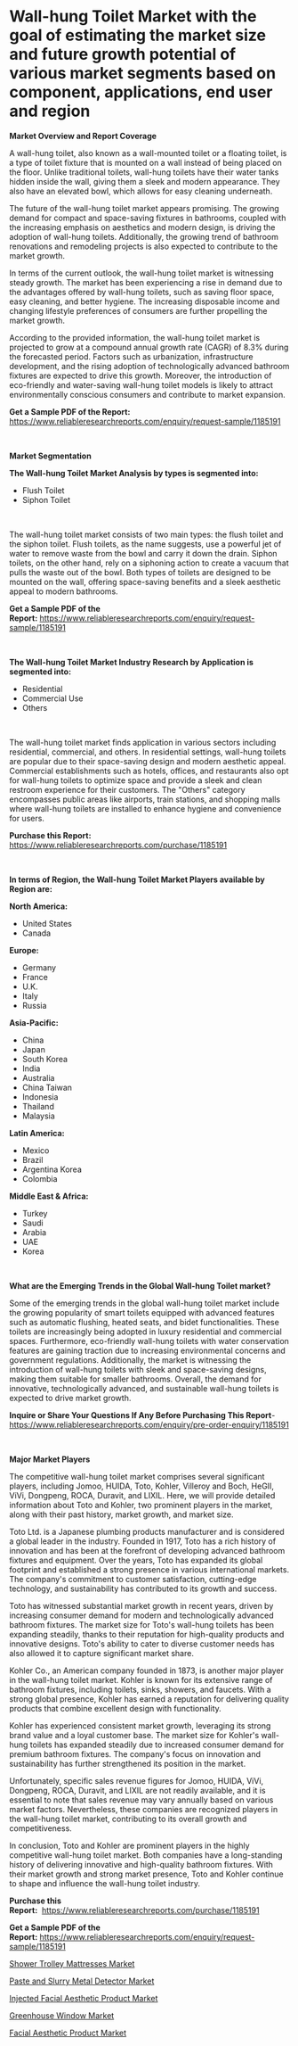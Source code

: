 <p><h1>Wall-hung Toilet Market with the goal of estimating the market size and future growth potential of various market segments based on component, applications, end user and region</h1></p><p><strong>Market Overview and Report Coverage</strong></p>
<p><p>A wall-hung toilet, also known as a wall-mounted toilet or a floating toilet, is a type of toilet fixture that is mounted on a wall instead of being placed on the floor. Unlike traditional toilets, wall-hung toilets have their water tanks hidden inside the wall, giving them a sleek and modern appearance. They also have an elevated bowl, which allows for easy cleaning underneath.</p><p>The future of the wall-hung toilet market appears promising. The growing demand for compact and space-saving fixtures in bathrooms, coupled with the increasing emphasis on aesthetics and modern design, is driving the adoption of wall-hung toilets. Additionally, the growing trend of bathroom renovations and remodeling projects is also expected to contribute to the market growth.</p><p>In terms of the current outlook, the wall-hung toilet market is witnessing steady growth. The market has been experiencing a rise in demand due to the advantages offered by wall-hung toilets, such as saving floor space, easy cleaning, and better hygiene. The increasing disposable income and changing lifestyle preferences of consumers are further propelling the market growth.</p><p>According to the provided information, the wall-hung toilet market is projected to grow at a compound annual growth rate (CAGR) of 8.3% during the forecasted period. Factors such as urbanization, infrastructure development, and the rising adoption of technologically advanced bathroom fixtures are expected to drive this growth. Moreover, the introduction of eco-friendly and water-saving wall-hung toilet models is likely to attract environmentally conscious consumers and contribute to market expansion.</p></p>
<p><strong>Get a Sample PDF of the Report:</strong> <a href="https://www.reliableresearchreports.com/enquiry/request-sample/1185191">https://www.reliableresearchreports.com/enquiry/request-sample/1185191</a></p>
<p>&nbsp;</p>
<p><strong>Market Segmentation</strong></p>
<p><strong>The Wall-hung Toilet Market Analysis by types is segmented into:</strong></p>
<p><ul><li>Flush Toilet</li><li>Siphon Toilet</li></ul></p>
<p>&nbsp;</p>
<p><p>The wall-hung toilet market consists of two main types: the flush toilet and the siphon toilet. Flush toilets, as the name suggests, use a powerful jet of water to remove waste from the bowl and carry it down the drain. Siphon toilets, on the other hand, rely on a siphoning action to create a vacuum that pulls the waste out of the bowl. Both types of toilets are designed to be mounted on the wall, offering space-saving benefits and a sleek aesthetic appeal to modern bathrooms.</p></p>
<p><strong>Get a Sample PDF of the Report:</strong>&nbsp;<a href="https://www.reliableresearchreports.com/enquiry/request-sample/1185191">https://www.reliableresearchreports.com/enquiry/request-sample/1185191</a></p>
<p>&nbsp;</p>
<p><strong>The Wall-hung Toilet Market Industry Research by Application is segmented into:</strong></p>
<p><ul><li>Residential</li><li>Commercial Use</li><li>Others</li></ul></p>
<p>&nbsp;</p>
<p><p>The wall-hung toilet market finds application in various sectors including residential, commercial, and others. In residential settings, wall-hung toilets are popular due to their space-saving design and modern aesthetic appeal. Commercial establishments such as hotels, offices, and restaurants also opt for wall-hung toilets to optimize space and provide a sleek and clean restroom experience for their customers. The "Others" category encompasses public areas like airports, train stations, and shopping malls where wall-hung toilets are installed to enhance hygiene and convenience for users.</p></p>
<p><strong>Purchase this Report:</strong>&nbsp; <a href="https://www.reliableresearchreports.com/purchase/1185191">https://www.reliableresearchreports.com/purchase/1185191</a></p>
<p>&nbsp;</p>
<p><strong>In terms of Region, the Wall-hung Toilet Market Players available by Region are:</strong></p>
<p>
    <p> <strong> North America: </strong>
        <ul>
            <li>United States</li>
            <li>Canada</li>
        </ul>
        </p> 
    <p> <strong> Europe: </strong>
        <ul>
            <li>Germany</li>
            <li>France</li>
            <li>U.K.</li>
            <li>Italy</li>
            <li>Russia</li>
        </ul>
        </p> 
    <p> <strong> Asia-Pacific: </strong>
        <ul>
            <li>China</li>
            <li>Japan</li>
            <li>South Korea</li>
            <li>India</li>
            <li>Australia</li>
            <li>China Taiwan</li>
            <li>Indonesia</li>
            <li>Thailand</li>
            <li>Malaysia</li>
        </ul>
        </p> 
    <p> <strong> Latin America: </strong>
        <ul>
            <li>Mexico</li>
            <li>Brazil</li>
            <li>Argentina Korea</li>
            <li>Colombia</li>
        </ul>
        </p> 
    <p> <strong> Middle East & Africa: </strong>
        <ul>
            <li>Turkey</li>
            <li>Saudi</li>
            <li>Arabia</li>
            <li>UAE</li>
            <li>Korea</li>
        </ul>
    </p>
    </p>
<p>&nbsp;</p>
<p><strong>What are the Emerging Trends in the Global Wall-hung Toilet market?</strong></p>
<p><p>Some of the emerging trends in the global wall-hung toilet market include the growing popularity of smart toilets equipped with advanced features such as automatic flushing, heated seats, and bidet functionalities. These toilets are increasingly being adopted in luxury residential and commercial spaces. Furthermore, eco-friendly wall-hung toilets with water conservation features are gaining traction due to increasing environmental concerns and government regulations. Additionally, the market is witnessing the introduction of wall-hung toilets with sleek and space-saving designs, making them suitable for smaller bathrooms. Overall, the demand for innovative, technologically advanced, and sustainable wall-hung toilets is expected to drive market growth.</p></p>
<p><strong>Inquire or Share Your Questions If Any Before Purchasing This Report</strong>- <a href="https://www.reliableresearchreports.com/enquiry/pre-order-enquiry/1185191">https://www.reliableresearchreports.com/enquiry/pre-order-enquiry/1185191</a></p>
<p>&nbsp;</p>
<p><strong>Major Market Players</strong></p>
<p><p>The competitive wall-hung toilet market comprises several significant players, including Jomoo, HUIDA, Toto, Kohler, Villeroy and Boch, HeGII, ViVi, Dongpeng, ROCA, Duravit, and LIXIL. Here, we will provide detailed information about Toto and Kohler, two prominent players in the market, along with their past history, market growth, and market size.</p><p>Toto Ltd. is a Japanese plumbing products manufacturer and is considered a global leader in the industry. Founded in 1917, Toto has a rich history of innovation and has been at the forefront of developing advanced bathroom fixtures and equipment. Over the years, Toto has expanded its global footprint and established a strong presence in various international markets. The company's commitment to customer satisfaction, cutting-edge technology, and sustainability has contributed to its growth and success.</p><p>Toto has witnessed substantial market growth in recent years, driven by increasing consumer demand for modern and technologically advanced bathroom fixtures. The market size for Toto's wall-hung toilets has been expanding steadily, thanks to their reputation for high-quality products and innovative designs. Toto's ability to cater to diverse customer needs has also allowed it to capture significant market share.</p><p>Kohler Co., an American company founded in 1873, is another major player in the wall-hung toilet market. Kohler is known for its extensive range of bathroom fixtures, including toilets, sinks, showers, and faucets. With a strong global presence, Kohler has earned a reputation for delivering quality products that combine excellent design with functionality.</p><p>Kohler has experienced consistent market growth, leveraging its strong brand value and a loyal customer base. The market size for Kohler's wall-hung toilets has expanded steadily due to increased consumer demand for premium bathroom fixtures. The company's focus on innovation and sustainability has further strengthened its position in the market.</p><p>Unfortunately, specific sales revenue figures for Jomoo, HUIDA, ViVi, Dongpeng, ROCA, Duravit, and LIXIL are not readily available, and it is essential to note that sales revenue may vary annually based on various market factors. Nevertheless, these companies are recognized players in the wall-hung toilet market, contributing to its overall growth and competitiveness.</p><p>In conclusion, Toto and Kohler are prominent players in the highly competitive wall-hung toilet market. Both companies have a long-standing history of delivering innovative and high-quality bathroom fixtures. With their market growth and strong market presence, Toto and Kohler continue to shape and influence the wall-hung toilet industry.</p></p>
<p><strong>Purchase this Report:</strong>&nbsp;&nbsp;<a href="https://www.reliableresearchreports.com/purchase/1185191">https://www.reliableresearchreports.com/purchase/1185191</a></p>
<p></p>
<p><strong>Get a Sample PDF of the Report:</strong>&nbsp;<a href="https://www.reliableresearchreports.com/enquiry/request-sample/1185191">https://www.reliableresearchreports.com/enquiry/request-sample/1185191</a></p>
<p><p><a href="https://medium.com/@hugthess010/shower-trolley-mattresses-market-size-market-outlook-and-market-forecast-2023-to-2030-0ba8417743f2">Shower Trolley Mattresses Market</a></p><p><a href="https://issuu.com/reportprime-2/docs/paste-and-slurry-metal-detector-market-size-2030.p?fr=xKAE9_zU1NQ">Paste and Slurry Metal Detector Market</a></p><p><a href="https://github.com/rexevange/Market-Research-Report-List-1/blob/main/injected-facial-aesthetic-product-market.md">Injected Facial Aesthetic Product Market</a></p><p><a href="https://medium.com/@tanaysamar7412/greenhouse-window-market-size-cagr-trends-2024-2030-ca603b220921">Greenhouse Window Market</a></p><p><a href="https://github.com/lilstefpacute/Market-Research-Report-List-1/blob/main/facial-aesthetic-product-market.md">Facial Aesthetic Product Market</a></p></p>